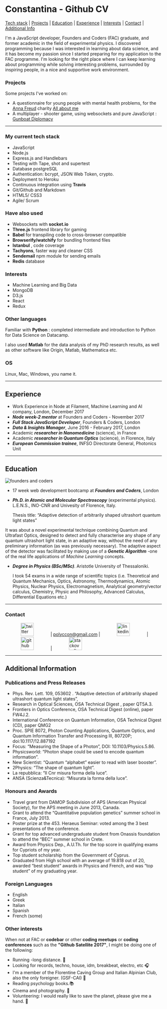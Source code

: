 # Constantina - Github CV

[Tech stack](#tech_stack) | [Projects](#projects) | [Education](#education) |
[Experience](#experience) | [Interests](#interests) | [Contact](#contact) |
[Additional Info](#additional_info)

I'm a JavaScript developer, Founders and Coders (FAC) graduate, and former
academic in the field of experimental physics. I discovered programming because
I was interested in learning about data science, and it has become my passion
since I started preparing for my application to the FAC programme. I'm looking
for the right place where I can keep learning about programming while solving
interesting problems, surrounded by inspiring people, in a nice and supportive
work environment.

### <a name="projects">Projects

</a>

Some projects I've worked on:

* A questionnaire for young people with mental health problems, for the [Anna
  Freud](http://www.annafreud.org/) charity [All about
  me](https://github.com/FAC-11/AllAboutMe)
* A multiplayer - shooter game, using websockets and pure JavaScript : [Gunboat
  Diplomacy](https://github.com/FAC-11/FACgame)

---

### <a name="tech_stack">My current tech stack

</a>

* JavaScript
* Node.js
* Express.js and Handlebars
* Testing with Tape, shot and supertest
* Database postgreSQL
* Authentication: bcrypt, JSON Web Token, crypto.
* Deployment to Heroku
* Continuous integration using **Travis**
* Git/Github and Markdown
* HTML5/ CSS3
* Agile/ Scrum

### Have also used

* Websockets with **socket.io**
* **Three.js** frontend library for gaming
* **Babel** for transpiling code to cross-browser compatible
* **Browserify/watchify** for bundling frontend files
* **Istanbul** , code coverage
* **Tachyons**, faster way and cleaner CSS
* **Sendemail** npm module for sending emails
* **Redis** database

### Interests

* Machine Learning and Big Data
* MongoDB
* D3.js
* React
* Redux

### Other languages

Familiar with **Python** : completed intermediate and introduction to Python for
Data Science on Datacamp.

I also used **Matlab** for the data analysis of my PhD research results, as well
as other software like Origin, Matlab, Mathematica etc.

### OS

Linux, Mac, Windows, you name it.

---

## <a name="experience">Experience</a>

* Work Experience in Node at Filament, Machine Learning and AI company, London, December 2017
* **_Node week-2 mentor_** at Founders and Coders - November 2017
* **_Full Stack JavaScript Developer_**, Founders & Coders, London
* **_Data & Insights Manager_**, June 2016 - February 2017, London
* Academic **_researcher in Nanomedicine_** (science), in France
* Academic **_researcher in Quantum Optics_** (science), in Florence, Italy
* **_European Commission trainee_**, INFSO Directorate General, Photonics Unit

---

## <a name="education">Education</a>

![founders and coders](https://www.coops.tech/app/uploads/2016/12/CT_Logo_Founders_Coders.png)

* 17 week web development bootcamp at **_Founders and Coders_**, London

* **_Ph.D. in Atomic and Molecular Spectroscopy_** (experimental physics).
  L.E.N.S., INO-CNR and Univesity of Florence, Italy.

  Thesis title: “Adaptive detection of arbitrarily shaped ultrashort quantum
  light states”

It was about a novel experimental technique combining Quantum and Ultrafast
Optics, designed to detect and fully characterise any shape of any quantum
ultrashort light state, in an adaptive way, without the need of any preliminary
information (as was previously necessary). The adaptive aspect of the detector
was facilitated by making use of a **_Genetic Algorithm_** -one of the real life
applications of _Machine Learning_ concepts.

* **_Degree in Physics (BSc/MSc)_**. Aristotle University of Thessaloniki.

  I took 54 exams in a wide range of scientific topics (i.e. Theoretical and
  Quantum Mechanics, Optics, Astronomy, Thermodynamics, Atomic Physics, Nuclear
  Physics, Electromagnetism, Analytical geometry/vector calculus, Chemistry,
  Physic and Philosophy, Advanced Calculus, Differential Equations etc.)

---

### <a name="contact">Contact

</a>

<a href="https://twitter.com/polyccon"><img src="https://pbs.twimg.com/profile_images/875087697177567232/Qfy0kRIP.jpg" alt="twitter" hspace="50" height="42" width="42"></a>
| polyccon@gmail.com | <a href="https://www.linkedin.com/in/polycco">
<img src="https://www.iconfinder.com/data/icons/free-social-icons/67/linkedin_circle_color-512.png" alt="linkedin" hspace="50" height="42" width="42"></a>
| <a href="https://github.com/polyccon">
<img src="https://cloud.githubusercontent.com/assets/12953472/18687862/de8df31e-7f79-11e6-937c-f20c0e0ee2b4.png" alt="github" hspace="50" height="42" width="42"></a>
|
<a
href="https://stackoverflow.com/users/8650897/polyccon"><img src="https://icon-icons.com/icons2/840/PNG/512/Stackoverflow_icon-icons.com_66920.png" alt="stackoverflow" hspace="50" height="42" width="42"></a>

---

## <a name="additional_info">Additional Information

</a>

### Publications and Press Releases

* Phys. Rev. Lett. 109, 053602 . “Adaptive detection of arbitrarily shaped
  ultrashort quantum light states”,
* Research in Optical Sciences, OSA Technical Digest , paper QT5A.3.
* Frontiers in Optics Conference, OSA Technical Digest (online), paper FW4J.2.
* International Conference on Quantum Information, OSA Technical Digest (CD),
  paper QMG2
* Proc. SPIE 8072, Photon Counting Applications, Quantum Optics, and Quantum
  Information Transfer and Processing III, 80720P; doi:10.1117/12.887192
* Focus: “Measuring the Shape of a Photon”, DOI: 10.1103/Physics.5.86.
* Physicsworld: “Photon shape could be used to encode quantum information”.
* New Scientist: “Quantum “alphabet” easier to read with laser booster”.
* 2Physics: “The shape of quantum light”.
* La repubblica: “Il Cnr misura forma della luce”.
* ANSA (Scienza&Tecnica): “Misurata la forma della luce”.

### Honours and Awards

* Travel grant from DAMOP Subdivision of APS (American Physical Society), for
  the APS meeting in June 2013, Canada.
* Grant to attend the “Quantitative population genetics” summer school in
  France, July 2013.
* Poster prize at the 453. Heraeus Seminar: voted among the 3 best presentations
  of the conference.
* Grant for top advanced undergraduate student from Onassis foundation to attend
  the “BEC” summer school in Crete.
* Award from Physics Dep., A.U.Th. for the top score in qualifying exams for
  Cypriots of my year.
* Top student scholarship from the Government of Cyprus.
* Graduated from High school with an average of 19.818 out of 20, awarded “best
  student” awards in Physics and French, and was “top student” of my graduating
  year.

### Foreign Languages

* English
* Greek
* Italian
* Spanish
* French (some)

### Other interests

When not at FAC or **codebar** or other **coding meetups** or **coding conferences** such as the **"Github Satellite 2017"**, I might be doing one
of the following:

* Running -long distance. :running:
* Looking for records, techno, house, idm, breakbeat, electro, etc :headphones:
* I'm a member of the Florentine Caving Group and Italian Alpinian Club, also
  the only foreigner. (GSF-CAI) :sunrise_over_mountains:
* Reading psychology books.:books:
* Cinema and photography. :cinema:
* Volunteering: I would really like to save the planet, please give me a hand.
  :herb:
